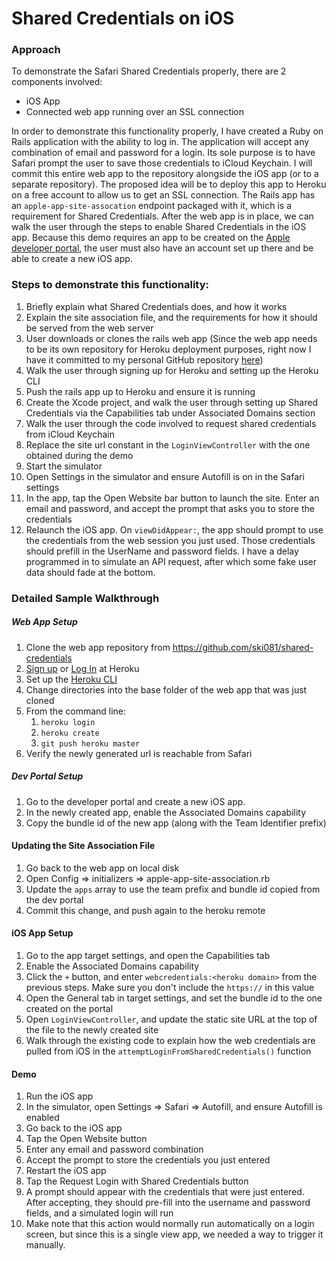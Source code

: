 # Shared Credentials on iOS

### Approach
To demonstrate the Safari Shared Credentials properly, there are 2 components involved:

- iOS App
- Connected web app running over an SSL connection

In order to demonstrate this functionality properly, I have created a Ruby on Rails application with the ability to log in. The application will accept any combination of email and password for a login. Its sole purpose is to have Safari prompt the user to save those credentials to iCloud Keychain.  I will commit this entire web app to the repository alongside the iOS app (or to a separate repository). The proposed idea will be to deploy this app to Heroku on a free account to allow us to get an SSL connection. The Rails app has an `apple-app-site-assocation` endpoint packaged with it, which is a requirement for Shared Credentials. After the web app is in place, we can walk the user through the steps to enable Shared Credentials in the iOS app. Because this demo requires an app to be created on the [Apple developer portal](https://developer.apple.com), the user must also have an account set up there and be able to create a new iOS app.

### Steps to demonstrate this functionality:

1. Briefly explain what Shared Credentials does, and how it works
2. Explain the site association file, and the requirements for how it should be served from the web server
3. User downloads or clones the rails web app (Since the web app needs to be its own repository for Heroku deployment purposes, right now I have it committed to my personal GitHub repository [here](https://github.com/ski081/shared-credentials))
4. Walk the user through signing up for Heroku and setting up the Heroku CLI
5. Push the rails app up to Heroku and ensure it is running
6. Create the Xcode project, and walk the user through setting up Shared Credentials via the Capabilities tab under Associated Domains section
7. Walk the user through the code involved to request shared credentials from iCloud Keychain
8. Replace the site url constant in the `LoginViewController` with the one obtained during the demo
9. Start the simulator 
10. Open Settings in the simulator and ensure Autofill is on in the Safari settings
11. In the app, tap the Open Website bar button to launch the site. Enter an email and password, and accept the prompt that asks you to store the credentials
12. Relaunch the iOS app. On `viewDidAppear:`, the app should prompt to use the credentials from the web session you just used. Those credentials should prefill in the UserName and password fields. I have a delay programmed in to simulate an API request, after which some fake user data should fade at the bottom.

### Detailed Sample Walkthrough
##### Web App Setup
1. Clone the web app repository from https://github.com/ski081/shared-credentials
2. [Sign up](https://signup.heroku.com/login) or [Log In](https://id.heroku.com/login) at Heroku
3. Set up the [Heroku CLI](https://devcenter.heroku.com/articles/heroku-cli)
4. Change directories into the base folder of the web app that was just cloned
5. From the command line:
    1. `heroku login`
    2. `heroku create`
    3. `git push heroku master`
6. Verify the newly generated url is reachable from Safari

##### Dev Portal Setup
1. Go to the developer portal and create a new iOS app. 
2. In the newly created app, enable the Associated Domains capability
3. Copy the bundle id of the new app (along with the Team Identifier prefix)

#### Updating the Site Association File
1. Go back to the web app on local disk
2. Open Config => initializers => apple-app-site-association.rb
3. Update the `apps` array to use the team prefix and bundle id copied from the dev portal
4. Commit this change, and push again to the heroku remote

#### iOS App Setup
1. Go to the app target settings, and open the Capabilities tab
2. Enable the Associated Domains capability
3. Click the `+` button, and enter `webcredentials:<heroku domain>` from the previous steps. Make sure you don't include the `https://` in this value
4. Open the General tab in target settings, and set the bundle id to the one created on the portal
5. Open `LoginViewController`, and update the static site URL at the top of the file to the newly created site
6. Walk through the existing code to explain how the web credentials are pulled from iOS in the `attemptLoginFromSharedCredentials()` function

#### Demo
1. Run the iOS app
2. In the simulator, open Settings => Safari => Autofill, and ensure Autofill is enabled
3. Go back to the iOS app
4. Tap the Open Website button
5. Enter any email and password combination
6. Accept the prompt to store the credentials you just entered
7. Restart the iOS app
8. Tap the Request Login with Shared Credentials button 
9. A prompt should appear with the credentials that were just entered. After accepting, they should pre-fill into the username and password fields, and a simulated login will run
10. Make note that this action would normally run automatically on a login screen, but since this is a single view app, we needed a way to trigger it manually.
